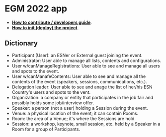 # EGM 2022 app

- **[How to contribute / developers guide](/CONTRIBUTING.md)**.
- **[How to init (deploy) the project](/HOW-TO-DEPLOY.md)**.

## Dictionary

- Participant (User): an ESNer or External guest joining the event.
- Administrator: User able to manage all lists, contents and configurations.
- User w/canManageRegistrations: User able to see and manage all users and spots to the event.
- User w/canManafeContents: User able to see and manage all the contents of the event (speakers, sessions, communications, etc.).
- Delegation leader: User able to see and anage the list of her/his ESN Country's users and spots to the vent.
- Organization: a company or entity that participates in the job fair and possibly holds some job/interview offer.
- Speaker: a person (not a user) holding a Session during the event.
- Venue: a physical location of the event; it can contain Rooms.
- Room: the area of a Venue; it's where the Sessions are hold.
- Session: a workshop, keynote, small session, etc. held by a Speaker in a Room for a group of Participants.
